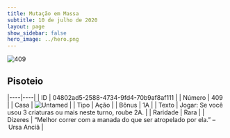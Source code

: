 ```yaml
---
title: Mutação em Massa
subtitle: 10 de julho de 2020
layout: page
show_sidebar: false
hero_image: ../hero.png
---
```


![409](https://cdn.keyforgegame.com/media/card_front/pt/479_409_QV8XP6G2RJ4V_pt.png)

## Pisoteio

|----|----|
| ID | 04802ad5-2588-4734-9fd4-70b9af8af111 |
| Número | 409 |
| Casa | ![Untamed](https://archonarcana.com/images/thumb/b/bd/Untamed.png/22px-Untamed.png "Indomados") |
| Tipo | Ação |
| Bônus | 1A |
| Texto | Jogar: Se você usou 3 criaturas ou mais neste turno, roube 2A. |
| Raridade | Rara |
| Dizeres | “Melhor correr com a manada do que ser atropelado por ela.” – Ursa Anciã |
